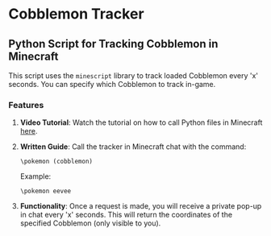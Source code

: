 # Cobblemon Tracker

## Python Script for Tracking Cobblemon in Minecraft

This script uses the `minescript` library to track loaded Cobblemon every 'x' seconds. You can specify which Cobblemon to track in-game.

### Features

1. **Video Tutorial**: Watch the tutorial on how to call Python files in Minecraft [here](https://medal.tv/games/minecraft/clips/2djOrR0-cHb0_s/d1337xwr68vl?invite=cr-MSwxMnMsMjAwNDk5NzA1LA).
   
2. **Written Guide**: Call the tracker in Minecraft chat with the command:
   
   ```
   \pokemon (cobblemon)
   ```
   
   Example:
   
   ```
   \pokemon eevee
   ```

3. **Functionality**: Once a request is made, you will receive a private pop-up in chat every 'x' seconds. This will return the coordinates of the specified Cobblemon (only visible to you).

